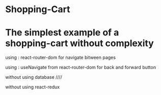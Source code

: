 # Shopping-Cart
# The simplest example of a shopping-cart without complexity

using : react-router-dom for navigate bitween pages


using : useNavigate from react-router-dom for back and forward button


without using database //// 


without using react-redux
